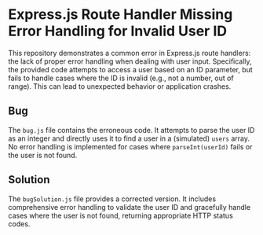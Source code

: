 # Express.js Route Handler Missing Error Handling for Invalid User ID

This repository demonstrates a common error in Express.js route handlers: the lack of proper error handling when dealing with user input.  Specifically, the provided code attempts to access a user based on an ID parameter, but fails to handle cases where the ID is invalid (e.g., not a number, out of range).  This can lead to unexpected behavior or application crashes.

## Bug
The `bug.js` file contains the erroneous code.  It attempts to parse the user ID as an integer and directly uses it to find a user in a (simulated) `users` array.  No error handling is implemented for cases where `parseInt(userId)` fails or the user is not found.

## Solution
The `bugSolution.js` file provides a corrected version. It includes comprehensive error handling to validate the user ID and gracefully handle cases where the user is not found, returning appropriate HTTP status codes.